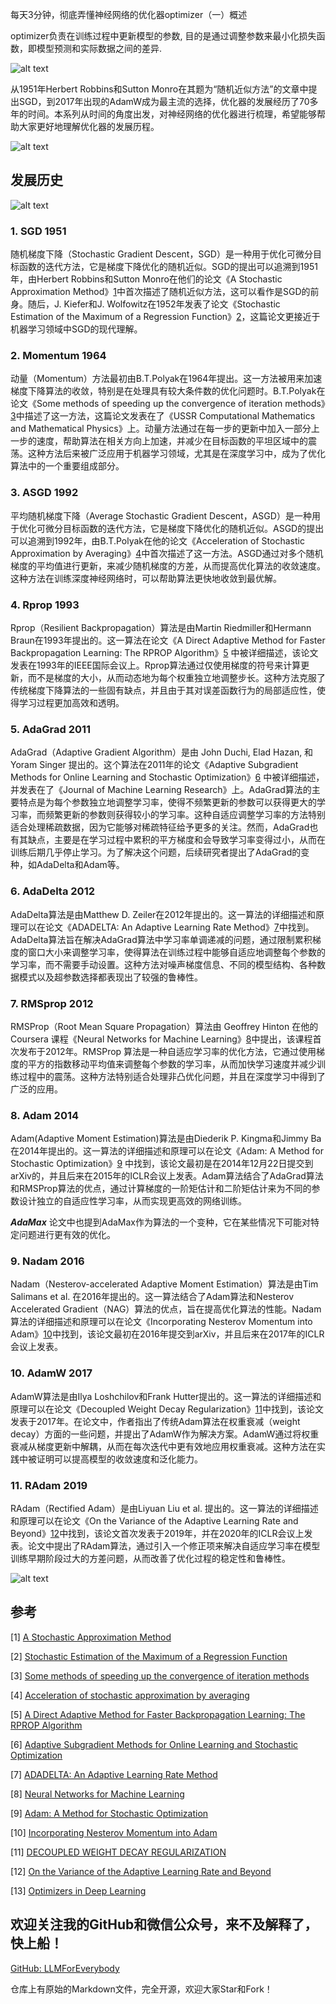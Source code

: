 每天3分钟，彻底弄懂神经网络的优化器optimizer（一）概述

optimizer负责在训练过程中更新模型的参数, 目的是通过调整参数来最小化损失函数，即模型预测和实际数据之间的差异.

![alt text](assest/神经网络的优化器（一）概述/0.gif)

从1951年Herbert Robbins和Sutton Monro在其题为“随机近似方法”的文章中提出SGD，到2017年出现的AdamW成为最主流的选择，优化器的发展经历了70多年的时间。本系列从时间的角度出发，对神经网络的优化器进行梳理，希望能够帮助大家更好地理解优化器的发展历程。

![alt text](assest/神经网络的优化器（一）概述/1.gif)

## 发展历史

![alt text](assest/神经网络的优化器（一）概述/3.png)

### 1. SGD 1951
随机梯度下降（Stochastic Gradient Descent，SGD）是一种用于优化可微分目标函数的迭代方法，它是梯度下降优化的随机近似。SGD的提出可以追溯到1951年，由Herbert Robbins和Sutton Monro在他们的论文《A Stochastic Approximation Method》[1](#refer-anchor-1)中首次描述了随机近似方法，这可以看作是SGD的前身。随后，J. Kiefer和J. Wolfowitz在1952年发表了论文《Stochastic Estimation of the Maximum of a Regression Function》[2](#refer-anchor-2)，这篇论文更接近于机器学习领域中SGD的现代理解。

### 2. Momentum 1964
动量（Momentum）方法最初由B.T.Polyak在1964年提出。这一方法被用来加速梯度下降算法的收敛，特别是在处理具有较大条件数的优化问题时。B.T.Polyak在论文《Some methods of speeding up the convergence of iteration methods》[3](#refer-anchor-3)中描述了这一方法，这篇论文发表在了《USSR Computational Mathematics and Mathematical Physics》上。动量方法通过在每一步的更新中加入一部分上一步的速度，帮助算法在相关方向上加速，并减少在目标函数的平坦区域中的震荡。这种方法后来被广泛应用于机器学习领域，尤其是在深度学习中，成为了优化算法中的一个重要组成部分。 

### 3. ASGD 1992
平均随机梯度下降（Average Stochastic Gradient Descent，ASGD）是一种用于优化可微分目标函数的迭代方法，它是梯度下降优化的随机近似。ASGD的提出可以追溯到1992年，由B.T.Polyak在他的论文《Acceleration of Stochastic Approximation by Averaging》[4](#refer-anchor-4)中首次描述了这一方法。ASGD通过对多个随机梯度的平均值进行更新，来减少随机梯度的方差，从而提高优化算法的收敛速度。这种方法在训练深度神经网络时，可以帮助算法更快地收敛到最优解。

### 4. Rprop 1993
Rprop（Resilient Backpropagation）算法是由Martin Riedmiller和Hermann Braun在1993年提出的。这一算法在论文《A Direct Adaptive Method for Faster Backpropagation Learning: The RPROP Algorithm》[5](#refer-anchor-5) 中被详细描述，该论文发表在1993年的IEEE国际会议上。Rprop算法通过仅使用梯度的符号来计算更新，而不是梯度的大小，从而动态地为每个权重独立地调整步长。这种方法克服了传统梯度下降算法的一些固有缺点，并且由于其对误差函数行为的局部适应性，使得学习过程更加高效和透明。

### 5. AdaGrad 2011
AdaGrad（Adaptive Gradient Algorithm）是由 John Duchi, Elad Hazan, 和 Yoram Singer 提出的。这个算法在2011年的论文《Adaptive Subgradient Methods for Online Learning and Stochastic Optimization》[6](#refer-anchor-6) 中被详细描述，并发表在了《Journal of Machine Learning Research》上。AdaGrad算法的主要特点是为每个参数独立地调整学习率，使得不频繁更新的参数可以获得更大的学习率，而频繁更新的参数则获得较小的学习率。这种自适应调整学习率的方法特别适合处理稀疏数据，因为它能够对稀疏特征给予更多的关注。然而，AdaGrad也有其缺点，主要是在学习过程中累积的平方梯度和会导致学习率变得过小，从而在训练后期几乎停止学习。为了解决这个问题，后续研究者提出了AdaGrad的变种，如AdaDelta和Adam等。

### 6. AdaDelta 2012
AdaDelta算法是由Matthew D. Zeiler在2012年提出的。这一算法的详细描述和原理可以在论文《ADADELTA: An Adaptive Learning Rate Method》[7](#refer-anchor-7)中找到。AdaDelta算法旨在解决AdaGrad算法中学习率单调递减的问题，通过限制累积梯度的窗口大小来调整学习率，使得算法在训练过程中能够自适应地调整每个参数的学习率，而不需要手动设置。这种方法对噪声梯度信息、不同的模型结构、各种数据模式以及超参数选择都表现出了较强的鲁棒性。

### 7. RMSprop 2012
RMSProp（Root Mean Square Propagation）算法由 Geoffrey Hinton 在他的 Coursera 课程《Neural Networks for Machine Learning》[8](#refer-anchor-8)中提出，该课程首次发布于2012年。RMSProp 算法是一种自适应学习率的优化方法，它通过使用梯度的平方的指数移动平均值来调整每个参数的学习率，从而加快学习速度并减少训练过程中的震荡。这种方法特别适合处理非凸优化问题，并且在深度学习中得到了广泛的应用。

### 8. Adam 2014
Adam(Adaptive Moment Estimation)算法是由Diederik P. Kingma和Jimmy Ba在2014年提出的。这一算法的详细描述和原理可以在论文《Adam: A Method for Stochastic Optimization》[9](#refer-anchor-9) 中找到，该论文最初是在2014年12月22日提交到arXiv的，并且后来在2015年的ICLR会议上发表。Adam算法结合了AdaGrad算法和RMSProp算法的优点，通过计算梯度的一阶矩估计和二阶矩估计来为不同的参数设计独立的自适应性学习率，从而实现更高效的网络训练。

***AdaMax*** 论文中也提到AdaMax作为算法的一个变种，它在某些情况下可能对特定问题进行更有效的优化。

### 9. Nadam 2016
Nadam（Nesterov-accelerated Adaptive Moment Estimation）算法是由Tim Salimans et al. 在2016年提出的。这一算法结合了Adam算法和Nesterov Accelerated Gradient（NAG）算法的优点，旨在提高优化算法的性能。Nadam算法的详细描述和原理可以在论文《Incorporating Nesterov Momentum into Adam》[10](#refer-anchor-10)中找到，该论文最初在2016年提交到arXiv，并且后来在2017年的ICLR会议上发表。

### 10. AdamW 2017
AdamW算法是由Ilya Loshchilov和Frank Hutter提出的。这一算法的详细描述和原理可以在论文《Decoupled Weight Decay Regularization》[11](#refer-anchor-11)中找到，该论文发表于2017年。在论文中，作者指出了传统Adam算法在权重衰减（weight decay）方面的一些问题，并提出了AdamW作为解决方案。AdamW通过将权重衰减从梯度更新中解耦，从而在每次迭代中更有效地应用权重衰减。这种方法在实践中被证明可以提高模型的收敛速度和泛化能力。

### 11. RAdam 2019
RAdam（Rectified Adam）是由Liyuan Liu et al. 提出的。这一算法的详细描述和原理可以在论文《On the Variance of the Adaptive Learning Rate and Beyond》[12](#refer-anchor-12)中找到，该论文首次发表于2019年，并在2020年的ICLR会议上发表。论文中提出了RAdam算法，通过引入一个修正项来解决自适应学习率在模型训练早期阶段过大的方差问题，从而改善了优化过程的稳定性和鲁棒性。

![alt text](assest/神经网络的优化器（一）概述/00.png)


## 参考

<div id="refer-anchor-1"></div>

[1] [A Stochastic Approximation Method](https://www.jstor.org/stable/2236626)

<div id="refer-anchor-2"></div>

[2] [Stochastic Estimation of the Maximum of a Regression Function](https://projecteuclid.org/journals/annals-of-mathematical-statistics/volume-23/issue-3/Stochastic-Estimation-of-the-Maximum-of-a-Regression-Function/10.1214/aoms/1177729392.full)

<div id="refer-anchor-3"></div>

[3] [Some methods of speeding up the convergence of iteration methods](https://www.sciencedirect.com/science/article/abs/pii/0041555364901375)

<div id="refer-anchor-4"></div>

[4] [Acceleration of stochastic approximation by averaging](https://dl.acm.org/doi/10.1137/0330046)

<div id="refer-anchor-5"></div>

[5] [A Direct Adaptive Method for Faster Backpropagation Learning: The RPROP Algorithm](https://citeseerx.ist.psu.edu/viewdoc/summary?doi=10.1.1.21.1417)

<div id="refer-anchor-6"></div>

[6] [Adaptive Subgradient Methods for Online Learning and Stochastic Optimization](https://jmlr.org/papers/v12/duchi11a.html)

<div id="refer-anchor-7"></div>

[7] [ADADELTA: An Adaptive Learning Rate Method](https://arxiv.org/abs/1212.5701)

<div id="refer-anchor-8"></div>

[8] [Neural Networks for Machine Learning](https://www.cs.toronto.edu/~tijmen/csc321/slides/lecture_slides_lec6.pdf)

<div id="refer-anchor-9"></div>

[9] [Adam: A Method for Stochastic Optimization](https://arxiv.org/abs/1412.6980)

<div id="refer-anchor-10"></div>

[10] [Incorporating Nesterov Momentum into Adam](https://openreview.net/forum?id=OM0jvwB8jIp57ZJjtNEZ)

<div id="refer-anchor-11"></div>

[11] [DECOUPLED WEIGHT DECAY REGULARIZATION]((https://arxiv.org/pdf/1711.05101))

<div id="refer-anchor-12"></div>

[12] [On the Variance of the Adaptive Learning Rate and Beyond](https://arxiv.org/abs/1908.03265)

[13] [Optimizers in Deep Learning](https://musstafa0804.medium.com/optimizers-in-deep-learning-7bf81fed78a0)

## 欢迎关注我的GitHub和微信公众号，来不及解释了，快上船！

[GitHub: LLMForEverybody](https://github.com/luhengshiwo/LLMForEverybody)

仓库上有原始的Markdown文件，完全开源，欢迎大家Star和Fork！